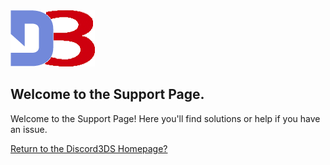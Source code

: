 <link rel="shortcut icon" type="image/x-icon" href="Images/favicon.ico">
<img src="Images/logo.png">

## Welcome to the Support Page.

Welcome to the Support Page! Here you'll find solutions or help if you have an issue.



[Return to the Discord3DS Homepage?](./)
